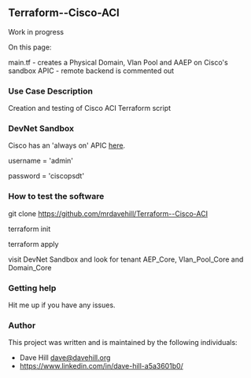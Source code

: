 ## Terraform--Cisco-ACI

Work in progress

On this page:

main.tf - creates a Physical Domain, Vlan Pool and AAEP on Cisco's sandbox APIC - remote backend is commented out
 
### Use Case Description

Creation and testing of Cisco ACI Terraform script

### DevNet Sandbox

Cisco has an 'always on' APIC [here](https://sandboxapicdc.cisco.com/). 

username = 'admin'

password = 'ciscopsdt'

### How to test the software

git clone https://github.com/mrdavehill/Terraform--Cisco-ACI

terraform init

terraform apply

visit DevNet Sandbox and look for tenant AEP_Core, Vlan_Pool_Core and Domain_Core

### Getting help

Hit me up if you have any issues.

### Author

This project was written and is maintained by the following individuals:

* Dave Hill <dave@davehill.org>
* https://www.linkedin.com/in/dave-hill-a5a3601b0/
